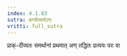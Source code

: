 ```yaml
---
index: 4.1.83
sutra: प्राग्दीव्यतोऽण्
vritti: full_sutra
---
```


प्राक्-दीव्यतः समर्थानां प्रथमात् अण् तद्धितः प्रत्ययः परः वा